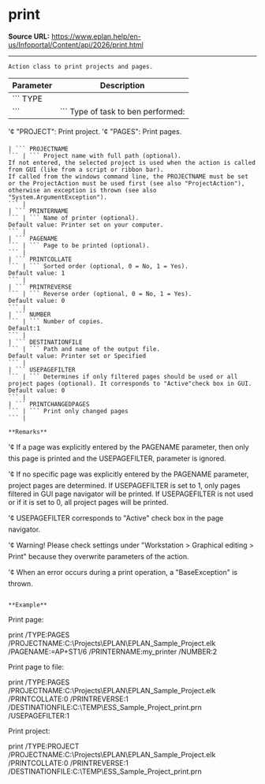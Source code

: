 # print

**Source URL:** https://www.eplan.help/en-us/Infoportal/Content/api/2026/print.html

---

```
Action class to print projects and pages.

```

| Parameter | Description |
| --- | --- |
| ``` TYPE
 ``` | ``` Type of task to ben performed:
 '¢ "PROJECT": Print project.
 '¢ "PAGES": Print pages.
 ``` |
| ``` PROJECTNAME
 ``` | ``` Project name with full path (optional).
 If not entered, the selected project is used when the action is called from GUI (like from a script or ribbon bar). 
 If called from the windows command line, the PROJECTNAME must be set or the ProjectAction must be used first (see also "ProjectAction"), otherwise an exception is thrown (see also "System.ArgumentException").
 ``` |
| ``` PRINTERNAME
 ``` | ``` Name of printer (optional).
 Default value: Printer set on your computer.
 ``` |
| ``` PAGENAME
 ``` | ``` Page to be printed (optional).
 ``` |
| ``` PRINTCOLLATE
 ``` | ``` Sorted order (optional, 0 = No, 1 = Yes).
 Default value: 1
 ``` |
| ``` PRINTREVERSE
 ``` | ``` Reverse order (optional, 0 = No, 1 = Yes).
 Default value: 0 
 ``` |
| ``` NUMBER
 ``` | ``` Number of copies.
 Default:1 
 ``` |
| ``` DESTINATIONFILE
 ``` | ``` Path and name of the output file.
 Default value: Printer set or Specified 
 ``` |
| ``` USEPAGEFILTER
 ``` | ``` Determines if only filtered pages should be used or all project pages (optional). It corresponds to "Active"check box in GUI.
 Default value: 0 
 ``` |
| ``` PRINTCHANGEDPAGES
 ``` | ``` Print only changed pages
 ``` |

**Remarks**

```
'¢ If a page was explicitly entered by the PAGENAME parameter, then only this page is printed and the USEPAGEFILTER, parameter is ignored.

'¢ If no specific page was explicitly entered by the PAGENAME parameter, project pages are determined. If USEPAGEFILTER is set to 1, only pages filtered in GUI page navigator will be printed. If USEPAGEFILTER is not used or if it is set to 0, all project pages will be printed.

'¢ USEPAGEFILTER corresponds to "Active" check box in the page navigator.

'¢ Warning! Please check settings under "Workstation > Graphical editing > Print" because they overwrite parameters of the action.

'¢ When an error occurs during a print operation, a "BaseException" is thrown.

```

**Example**

```
Print page:

print /TYPE:PAGES /PROJECTNAME:C:\Projects\EPLAN\EPLAN_Sample_Project.elk /PAGENAME:=AP+ST1/6 /PRINTERNAME:my_printer /NUMBER:2

Print page to file:

print /TYPE:PAGES /PROJECTNAME:C:\Projects\EPLAN\EPLAN_Sample_Project.elk /PRINTCOLLATE:0 /PRINTREVERSE:1 /DESTINATIONFILE:C:\TEMP\ESS_Sample_Project_print.prn /USEPAGEFILTER:1

Print project:

print /TYPE:PROJECT /PROJECTNAME:C:\Projects\EPLAN\EPLAN_Sample_Project.elk /PRINTCOLLATE:0 /PRINTREVERSE:1 /DESTINATIONFILE:C:\TEMP\\ESS_Sample_Project_print.prn

```